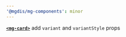 ```yaml
---
'@mgdis/mg-components': minor
---
```


[**`<mg-card>`**](./?path=/docs/atoms-mg-card--mg-card) add `variant` and `variantStyle` props
